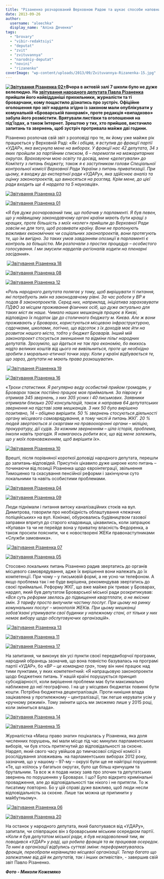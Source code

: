 ```yaml
---
title: "Різаненко розчарований Верховною Радою та шукає способи наповнити бюджет Броварів"
date: 2013-09-26
author: 
  username: "aleechka"
  display_name: "Аліна Дяченко"
tags: 
  - "brovary"
  - "vibir-redaktsiyi"
  - "deputat"
  - "zvit"
  - "zvituvannya"
  - "narodniy-deputat"
  - "novini"
  - "rizanenko"
coverImage: "wp-content/uploads/2013/09/Zvituvannya-Rizanenka-15.jpg"
---
```


**[![Звітування Різаненка 02+](https://mpz.brovary.org/wp-content/uploads/2013/09/Zvituvannya-Rizanenka-02-.jpg)](https://mpz.brovary.org/wp-content/uploads/2013/09/Zvituvannya-Rizanenka-02-.jpg)Вчора в актовій залі 7 школи було не дуже велелюдно. На [звітування народного депутата Павла Різаненка](https://mpz.brovary.org/25-veresnya-narodniy-deputat-pavlo-rizanenko-zvituvatime-pered-brovarchanami/) прийшли його найвідданіші прихильники, журналісти та ті броварчани, кому пощастило дізнатись про зустріч. Офіційне оголошення про звіт нардепа згідно із законом мали опублікувати у комунальній «Броварській панорамі», проте редакція «випадково» забула його розмістити. Врятували листівки та оголошення на під’їздах, а також Інтернет. Зрештою у тих, хто прийшов, вистачило запитань та звернень, щоб зустріч протривала майже дві години.**

Різаненко розпочав свій звіт з розповіді про те, як йому уже майже рік працюється у Верховній Раді: «_Як і обіцяв, я вступив до фракції партії «УДАР», яка висунула мене на виборах. У фракції нас 42 депутата, 34 з яких пройшли за партійним списком, 6 – перемогли на мажоритарних округах. Враховуючи мою освіту та досвід, мене «делегували» до Комітету з питань бюджету, також я є заступником голови Спеціальної контрольної комісії Верховної Ради України з питань приватизації. При цьому, я входжу до експертної ради «УДАРу», яка здійснює аналіз та оцінку законопроектів, що виносяться на розгляд. Крім мене, до цієї ради входить ще 4 нардепа та 5 науковців_».

[![Звітування Різаненка 03](https://mpz.brovary.org/wp-content/uploads/2013/09/Zvituvannya-Rizanenka-03.jpg)](https://mpz.brovary.org/wp-content/uploads/2013/09/Zvituvannya-Rizanenka-03.jpg)

[![Звітування Різаненка 01](https://mpz.brovary.org/wp-content/uploads/2013/09/Zvituvannya-Rizanenka-01.jpg)](https://mpz.brovary.org/wp-content/uploads/2013/09/Zvituvannya-Rizanenka-01.jpg)

«_Я був дуже розчарований тим, що побачив у парламенті. Я був певен, що у найвищому законодавчому органі країни мають бути кращі з кращих, проте більшість з моїх «колег» прийшли до Верховної Ради зовсім не для того, щоб розвивати країну. Вони не пропонують важливих економічних чи соціальних законопроектів, вони протягують те, що їм вигідно. За таких умов завданням опозиції в парламенті є контроль за більшістю. Ми розпочали з простих процедур – особистого голосування. І ми змусили нардепів-регіоналів ходити на пленарні засідання_».

 [![Звітування Різаненка 18](https://mpz.brovary.org/wp-content/uploads/2013/09/Zvituvannya-Rizanenka-18.jpg)](https://mpz.brovary.org/wp-content/uploads/2013/09/Zvituvannya-Rizanenka-18.jpg)

[![Звітування Різаненка 08](https://mpz.brovary.org/wp-content/uploads/2013/09/Zvituvannya-Rizanenka-08.jpg)](https://mpz.brovary.org/wp-content/uploads/2013/09/Zvituvannya-Rizanenka-08.jpg)

[![Звітування Різаненка 12](https://mpz.brovary.org/wp-content/uploads/2013/09/Zvituvannya-Rizanenka-12.jpg)](https://mpz.brovary.org/wp-content/uploads/2013/09/Zvituvannya-Rizanenka-12.jpg)

«_Роль народного депутата полягає у тому, щоб вирішувати ті питання, які потребують змін на законодавчому рівні. За час роботи у ВР я подав 8 законопроектів. Серед них, наприклад, ініціатива зараховувати ПДФО за місцем проживання фізичних осіб, що дуже актуально для таких міст як наше. Чимало наших мешканців працює в Києві, відповідно їх податок іде до столичного бюджету м. Києва. Але ж вони проживають у Броварах, користуються місцевою інфраструктурою, садочками, школами, логічно, що відсоток з їх доходів має йти на розвиток нашого міста, тобто у бюджет Броварів. Інший мій законопроект стосується зменшення та відміни пільг народних депутатів. Зрозуміло, що йдеться не так про економію, бо якихось надто великих коштів від цього не вивільниться, проте це необхідно зробити з морально-етичної точки зору. Коли у країні відбувається те, що зараз, депутати не мають права розкошувати_».

 [![Звітування Різаненка 19](https://mpz.brovary.org/wp-content/uploads/2013/09/Zvituvannya-Rizanenka-19.jpg)](https://mpz.brovary.org/wp-content/uploads/2013/09/Zvituvannya-Rizanenka-19.jpg)

[![Звітування Різаненка 16](https://mpz.brovary.org/wp-content/uploads/2013/09/Zvituvannya-Rizanenka-16.jpg)](https://mpz.brovary.org/wp-content/uploads/2013/09/Zvituvannya-Rizanenka-16.jpg)

«_Трохи статистики. Я регулярно веду особистий прийом громадян, у Броварах також постійно працює моя приймальня. За півроку я отримав 345 звернень, з них 305 усних і 40 письмових. Заявники отримали близько 200 консультацій, також я направив 64 депутатських звернення на підставі заяв мешканців. З них 50 було вирішено позитивно, 14 – обіцяно вирішити. 50 % звернень стосуються діяльності органу місцевого самоврядування, в тому числі й питань ЖКГ. 20 % людей звертаються зі скаргами на правоохоронні органи – міліцію, прокуратуру, дії судів. За кожним зверненням – ціла історія, проблема, інколи навіть трагедія. Я намагаюсь робити все, що від мене залежить, що у моїх повноваженням, щоб вирішити їх_».

[![Звітування Різаненка 10](https://mpz.brovary.org/wp-content/uploads/2013/09/Zvituvannya-Rizanenka-10.jpg)](https://mpz.brovary.org/wp-content/uploads/2013/09/Zvituvannya-Rizanenka-10.jpg)

Врешті, після порівняної короткої доповіді народного депутата, перешли до запитань-відповідей. Присутніх цікавило дуже широке коло питань – починаючи від позиції Різаненка щодо євроінтеграції, звільнення Тимошенко та скасування пенсійної реформи і закінчуючи суто локальними та навіть особистими проблемами.

[![Звітування Різаненка 04](https://mpz.brovary.org/wp-content/uploads/2013/09/Zvituvannya-Rizanenka-04.jpg)](https://mpz.brovary.org/wp-content/uploads/2013/09/Zvituvannya-Rizanenka-04.jpg)

[![Звітування Різаненка 09](https://mpz.brovary.org/wp-content/uploads/2013/09/Zvituvannya-Rizanenka-09.jpg)](https://mpz.brovary.org/wp-content/uploads/2013/09/Zvituvannya-Rizanenka-09.jpg)

Люди піднімали і питання витоку каналізаційних стоків на вул. Димитрова, говорили про необхідність облаштування «лежачих поліцейських» на вул. Кокінакі, обурювались будівництвом газової заправки впритул до старого кладовища, цікавились, коли запрацює «Купава» та чи не перейде вона у приватну власність Федоренка, а також просили пояснити, чи є новостворені ЖЕКи правонаступниками «Служби замовника».

 [![Звітування Різаненка 07](https://mpz.brovary.org/wp-content/uploads/2013/09/Zvituvannya-Rizanenka-07.jpg)](https://mpz.brovary.org/wp-content/uploads/2013/09/Zvituvannya-Rizanenka-07.jpg)

[![Звітування Різаненка 05](https://mpz.brovary.org/wp-content/uploads/2013/09/Zvituvannya-Rizanenka-05.jpg)](https://mpz.brovary.org/wp-content/uploads/2013/09/Zvituvannya-Rizanenka-05.jpg)

Стосовно локальних питань Різаненко радив звертатись до органів місцевого самоврядування, адже їх вирішення вони належать до їх компетенції. При чому – у письмовій формі, а не усно чи телефоном. А якщо проблема так і не буде вирішена, рекомендував звертатись до своєї приймальні. Реформу ЖКГ, що вже майже рік триває у Броварах, нардеп, який був депутатом Броварської міської ради розкритикував: «_Вся суть реформи звелась до підвищення квартплати, а не якісних змін. З тарифу просто вилучили частину послуг. При цьому на ринку комунальних послуг – монополія ЖЕКів. При цьому мешканці зобов’язані утримувати свої будинки у належному стані, от тільки у них немає вибору щодо обслуговуючих організацій_».

 [![Звітування Різаненка 13](https://mpz.brovary.org/wp-content/uploads/2013/09/Zvituvannya-Rizanenka-13.jpg)](https://mpz.brovary.org/wp-content/uploads/2013/09/Zvituvannya-Rizanenka-13.jpg)

[![Звітування Різаненка 11](https://mpz.brovary.org/wp-content/uploads/2013/09/Zvituvannya-Rizanenka-11.jpg)](https://mpz.brovary.org/wp-content/uploads/2013/09/Zvituvannya-Rizanenka-11.jpg)

[![Звітування Різаненка 17](https://mpz.brovary.org/wp-content/uploads/2013/09/Zvituvannya-Rizanenka-17.jpg)](https://mpz.brovary.org/wp-content/uploads/2013/09/Zvituvannya-Rizanenka-17.jpg)

На запитання, чи виконує він усі пункти своєї передвиборчої програми, народний обранець зазначив, що вона повністю базувалась на програмі партії «УДАР», бо «_ВР – це командна гра_», тому він нині працює над тими пунктами, у яких компетентний: «Я напрацьовую законопроекти щодо бюджетних питань. У нашій країні порушується принцип субсидіарності, коли вирішення проблеми має бути максимально наближене до неї географічно. І на це у місцевих бюджетах повинні бути кошти. Потрібна бюджетна децентралізація. Проти нинішня влада зацікавлена у протилежному – централізації, так легше керувати усім у «ручному режимі». Тому змінити щось ми зможемо лише у 2015 році, коли зміниться влада».

[![Звітування Різаненка 14](https://mpz.brovary.org/wp-content/uploads/2013/09/Zvituvannya-Rizanenka-14.jpg)](https://mpz.brovary.org/wp-content/uploads/2013/09/Zvituvannya-Rizanenka-14.jpg)

[![Звітування Різаненка 15](https://mpz.brovary.org/wp-content/uploads/2013/09/Zvituvannya-Rizanenka-15.jpg)](https://mpz.brovary.org/wp-content/uploads/2013/09/Zvituvannya-Rizanenka-15.jpg)

Журналістка «Маєш право знати» поцікалась у Різаненка, яка доля численних порушень, які мали місце під час минулих парламентських виборів, чи був хтось притягнутий до відповідальності за скоєне. Нардеп, який свого часу увійшов до тимчасової слідчої комісії з розслідування зловживань  на парламентських виборах 2012 року, зазначив, що у нашому – 97-му – окрузі були ще не найгірші порушення: «Те, що коїлось у багатьох округах, було ще більш кричущим та брутальним. Та все ж я подав низку заяв про злочин та депутатських звернень по порушеннях у Броварах. І що? Було відкрито кримінальні провадження, але до відповідальності так нікого і не притягли. То ж писатиму повторно. Бо у цій справі дуже важливо, щоб люди несли відповідальність за скоєне. Лише так можна це припинити у майбутньому».

 [![Звітування Різаненка 06](https://mpz.brovary.org/wp-content/uploads/2013/09/Zvituvannya-Rizanenka-06.jpg)](https://mpz.brovary.org/wp-content/uploads/2013/09/Zvituvannya-Rizanenka-06.jpg)

[![Звітування Різаненка 20](https://mpz.brovary.org/wp-content/uploads/2013/09/Zvituvannya-Rizanenka-20.jpg)](https://mpz.brovary.org/wp-content/uploads/2013/09/Zvituvannya-Rizanenka-20.jpg)

На останок у народного депутата, який балотувався від «УДАРу», запитали, чи співпрацює він з броварським міським осередком партії. «_Коли я був депутатом міської ради, я був незадоволений тим, як поводився «УДАР» у раді, що робила фракція та як працював осередок. Та нині в організації відбулись суттєві зміни: переформатувалась фракція, переобрали керівництво місцевої організації. Тепер багато що залежатиме від дій як депутатів, так і інших активістів_», - завершив свій звіт Павло Різаненко.

_**Фото - Миколи Кожемяко**_
